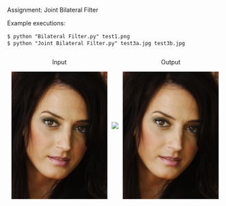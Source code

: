 Assignment: Joint Bilateral Filter

Example executions: 

```
$ python "Bilateral Filter.py" test1.png
$ python "Joint Bilateral Filter.py" test3a.jpg test3b.jpg
```


<div style="display: flex; align-items: center; justify-content: center;">
    <div class="input" style="max-width=40%; margin:0 10px 0 10px">
        <p style="text-align: center"> Input </p>
        <img src="./images/test2.png" >
    </div>
    <div class="input">
        <img src="https://latex.codecogs.com/png.latex?\longrightarrow">
    </div>
    <div class="input" style="max-width=40%; margin:0 10px 0 10px">
        <p style="text-align: center"> Output </p>
        <img src="./images/test2_output2.png">
    </div>
</div>